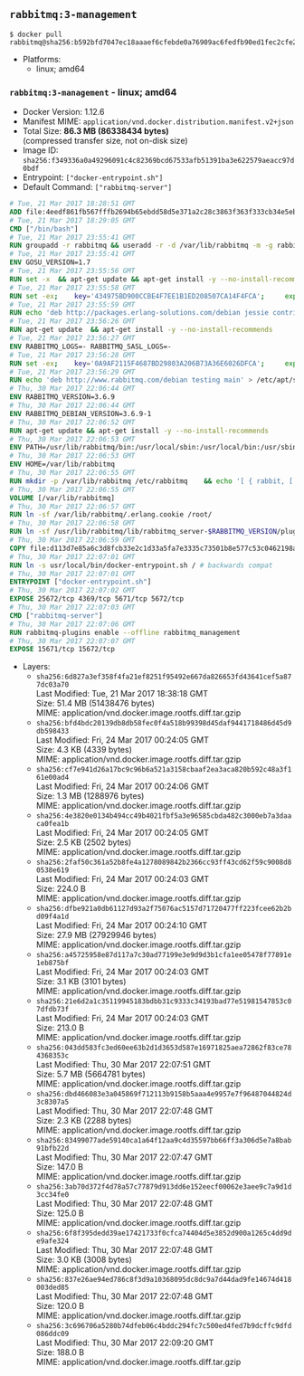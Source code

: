 ## `rabbitmq:3-management`

```console
$ docker pull rabbitmq@sha256:b592bfd7047ec18aaaef6cfebde0a76909ac6fedfb90ed1fec2cfe2fe84dc958
```

-	Platforms:
	-	linux; amd64

### `rabbitmq:3-management` - linux; amd64

-	Docker Version: 1.12.6
-	Manifest MIME: `application/vnd.docker.distribution.manifest.v2+json`
-	Total Size: **86.3 MB (86338434 bytes)**  
	(compressed transfer size, not on-disk size)
-	Image ID: `sha256:f349336a0a49296091c4c82369bcd67533afb51391ba3e622579aeacc97d0bdf`
-	Entrypoint: `["docker-entrypoint.sh"]`
-	Default Command: `["rabbitmq-server"]`

```dockerfile
# Tue, 21 Mar 2017 18:28:51 GMT
ADD file:4eedf861fb567fffb2694b65ebdd58d5e371a2c28c3863f363f333cb34e5eb7b in / 
# Tue, 21 Mar 2017 18:29:05 GMT
CMD ["/bin/bash"]
# Tue, 21 Mar 2017 23:55:41 GMT
RUN groupadd -r rabbitmq && useradd -r -d /var/lib/rabbitmq -m -g rabbitmq rabbitmq
# Tue, 21 Mar 2017 23:55:41 GMT
ENV GOSU_VERSION=1.7
# Tue, 21 Mar 2017 23:55:56 GMT
RUN set -x 	&& apt-get update && apt-get install -y --no-install-recommends ca-certificates wget && rm -rf /var/lib/apt/lists/* 	&& wget -O /usr/local/bin/gosu "https://github.com/tianon/gosu/releases/download/$GOSU_VERSION/gosu-$(dpkg --print-architecture)" 	&& wget -O /usr/local/bin/gosu.asc "https://github.com/tianon/gosu/releases/download/$GOSU_VERSION/gosu-$(dpkg --print-architecture).asc" 	&& export GNUPGHOME="$(mktemp -d)" 	&& gpg --keyserver ha.pool.sks-keyservers.net --recv-keys B42F6819007F00F88E364FD4036A9C25BF357DD4 	&& gpg --batch --verify /usr/local/bin/gosu.asc /usr/local/bin/gosu 	&& rm -r "$GNUPGHOME" /usr/local/bin/gosu.asc 	&& chmod +x /usr/local/bin/gosu 	&& gosu nobody true 	&& apt-get purge -y --auto-remove ca-certificates wget
# Tue, 21 Mar 2017 23:55:58 GMT
RUN set -ex; 	key='434975BD900CCBE4F7EE1B1ED208507CA14F4FCA'; 	export GNUPGHOME="$(mktemp -d)"; 	gpg --keyserver ha.pool.sks-keyservers.net --recv-keys "$key"; 	gpg --export "$key" > /etc/apt/trusted.gpg.d/erlang-solutions.gpg; 	rm -r "$GNUPGHOME"; 	apt-key list
# Tue, 21 Mar 2017 23:55:59 GMT
RUN echo 'deb http://packages.erlang-solutions.com/debian jessie contrib' > /etc/apt/sources.list.d/erlang.list
# Tue, 21 Mar 2017 23:56:26 GMT
RUN apt-get update 	&& apt-get install -y --no-install-recommends 		erlang-asn1 		erlang-base-hipe 		erlang-crypto 		erlang-eldap 		erlang-inets 		erlang-mnesia 		erlang-nox 		erlang-os-mon 		erlang-public-key 		erlang-ssl 		erlang-xmerl 	&& rm -rf /var/lib/apt/lists/*
# Tue, 21 Mar 2017 23:56:27 GMT
ENV RABBITMQ_LOGS=- RABBITMQ_SASL_LOGS=-
# Tue, 21 Mar 2017 23:56:28 GMT
RUN set -ex; 	key='0A9AF2115F4687BD29803A206B73A36E6026DFCA'; 	export GNUPGHOME="$(mktemp -d)"; 	gpg --keyserver ha.pool.sks-keyservers.net --recv-keys "$key"; 	gpg --export "$key" > /etc/apt/trusted.gpg.d/rabbitmq.gpg; 	rm -r "$GNUPGHOME"; 	apt-key list
# Tue, 21 Mar 2017 23:56:29 GMT
RUN echo 'deb http://www.rabbitmq.com/debian testing main' > /etc/apt/sources.list.d/rabbitmq.list
# Thu, 30 Mar 2017 22:06:44 GMT
ENV RABBITMQ_VERSION=3.6.9
# Thu, 30 Mar 2017 22:06:44 GMT
ENV RABBITMQ_DEBIAN_VERSION=3.6.9-1
# Thu, 30 Mar 2017 22:06:52 GMT
RUN apt-get update && apt-get install -y --no-install-recommends 		rabbitmq-server=$RABBITMQ_DEBIAN_VERSION 	&& rm -rf /var/lib/apt/lists/*
# Thu, 30 Mar 2017 22:06:53 GMT
ENV PATH=/usr/lib/rabbitmq/bin:/usr/local/sbin:/usr/local/bin:/usr/sbin:/usr/bin:/sbin:/bin
# Thu, 30 Mar 2017 22:06:53 GMT
ENV HOME=/var/lib/rabbitmq
# Thu, 30 Mar 2017 22:06:55 GMT
RUN mkdir -p /var/lib/rabbitmq /etc/rabbitmq 	&& echo '[ { rabbit, [ { loopback_users, [ ] } ] } ].' > /etc/rabbitmq/rabbitmq.config 	&& chown -R rabbitmq:rabbitmq /var/lib/rabbitmq /etc/rabbitmq 	&& chmod -R 777 /var/lib/rabbitmq /etc/rabbitmq
# Thu, 30 Mar 2017 22:06:55 GMT
VOLUME [/var/lib/rabbitmq]
# Thu, 30 Mar 2017 22:06:57 GMT
RUN ln -sf /var/lib/rabbitmq/.erlang.cookie /root/
# Thu, 30 Mar 2017 22:06:58 GMT
RUN ln -sf /usr/lib/rabbitmq/lib/rabbitmq_server-$RABBITMQ_VERSION/plugins /plugins
# Thu, 30 Mar 2017 22:06:59 GMT
COPY file:d113d7e85a6c3d8fcb33e2c1d33a5fa7e3335c73501b8e577c53c0462198a3ff in /usr/local/bin/ 
# Thu, 30 Mar 2017 22:07:01 GMT
RUN ln -s usr/local/bin/docker-entrypoint.sh / # backwards compat
# Thu, 30 Mar 2017 22:07:01 GMT
ENTRYPOINT ["docker-entrypoint.sh"]
# Thu, 30 Mar 2017 22:07:02 GMT
EXPOSE 25672/tcp 4369/tcp 5671/tcp 5672/tcp
# Thu, 30 Mar 2017 22:07:03 GMT
CMD ["rabbitmq-server"]
# Thu, 30 Mar 2017 22:07:06 GMT
RUN rabbitmq-plugins enable --offline rabbitmq_management
# Thu, 30 Mar 2017 22:07:07 GMT
EXPOSE 15671/tcp 15672/tcp
```

-	Layers:
	-	`sha256:6d827a3ef358f4fa21ef8251f95492e667da826653fd43641cef5a877dc03a70`  
		Last Modified: Tue, 21 Mar 2017 18:38:18 GMT  
		Size: 51.4 MB (51438476 bytes)  
		MIME: application/vnd.docker.image.rootfs.diff.tar.gzip
	-	`sha256:bfd4bdc20139db8db58fec0f4a518b99398d45daf9441718486d45d9db598433`  
		Last Modified: Fri, 24 Mar 2017 00:24:05 GMT  
		Size: 4.3 KB (4339 bytes)  
		MIME: application/vnd.docker.image.rootfs.diff.tar.gzip
	-	`sha256:cf7e941d26a17bc9c96b6a521a3158cbaaf2ea3aca820b592c48a3f161e00ad4`  
		Last Modified: Fri, 24 Mar 2017 00:24:06 GMT  
		Size: 1.3 MB (1288976 bytes)  
		MIME: application/vnd.docker.image.rootfs.diff.tar.gzip
	-	`sha256:4e3820e0134b494cc49b4021fbf5a3e96585cbda482c3000eb7a3daaca0fea1b`  
		Last Modified: Fri, 24 Mar 2017 00:24:05 GMT  
		Size: 2.5 KB (2502 bytes)  
		MIME: application/vnd.docker.image.rootfs.diff.tar.gzip
	-	`sha256:2faf50c361a52b8fe4a1278089842b2366cc93ff43cd62f59c9008d80538e619`  
		Last Modified: Fri, 24 Mar 2017 00:24:03 GMT  
		Size: 224.0 B  
		MIME: application/vnd.docker.image.rootfs.diff.tar.gzip
	-	`sha256:dfbe921a0db61127d93a2f75076ac5157d71720477ff223fcee62b2bd09f4a1d`  
		Last Modified: Fri, 24 Mar 2017 00:24:10 GMT  
		Size: 27.9 MB (27929946 bytes)  
		MIME: application/vnd.docker.image.rootfs.diff.tar.gzip
	-	`sha256:a45725958e87d117a7c30ad77199e3e9d9d3b1cfa1ee05478f77891e1eb875bf`  
		Last Modified: Fri, 24 Mar 2017 00:24:03 GMT  
		Size: 3.1 KB (3101 bytes)  
		MIME: application/vnd.docker.image.rootfs.diff.tar.gzip
	-	`sha256:21e6d2a1c35119945183bdbb31c9333c34193bad77e51981547853c07dfdb73f`  
		Last Modified: Fri, 24 Mar 2017 00:24:03 GMT  
		Size: 213.0 B  
		MIME: application/vnd.docker.image.rootfs.diff.tar.gzip
	-	`sha256:043dd583fc3ed60ee63b2d1d3653d587e16971825aea72862f83ce784368353c`  
		Last Modified: Thu, 30 Mar 2017 22:07:51 GMT  
		Size: 5.7 MB (5664781 bytes)  
		MIME: application/vnd.docker.image.rootfs.diff.tar.gzip
	-	`sha256:dbd466083e3a045869f712113b9158b5aaa4e9957e7f96487044824d3c8307a5`  
		Last Modified: Thu, 30 Mar 2017 22:07:48 GMT  
		Size: 2.3 KB (2288 bytes)  
		MIME: application/vnd.docker.image.rootfs.diff.tar.gzip
	-	`sha256:83499077ade59140ca1a64f12aa9c4d35597bb66ff3a306d5e7a8bab91bfb22d`  
		Last Modified: Thu, 30 Mar 2017 22:07:47 GMT  
		Size: 147.0 B  
		MIME: application/vnd.docker.image.rootfs.diff.tar.gzip
	-	`sha256:3ab70d372f4d78a57c77879d913dd6e152eecf00062e3aee9c7a9d1d3cc34fe0`  
		Last Modified: Thu, 30 Mar 2017 22:07:48 GMT  
		Size: 125.0 B  
		MIME: application/vnd.docker.image.rootfs.diff.tar.gzip
	-	`sha256:6f8f395dedd39ae17421733f0cfca74404d5e3852d900a1265c4dd9de9afe324`  
		Last Modified: Thu, 30 Mar 2017 22:07:48 GMT  
		Size: 3.0 KB (3008 bytes)  
		MIME: application/vnd.docker.image.rootfs.diff.tar.gzip
	-	`sha256:837e26ae94ed786c8f3d9a10368095dc8dc9a7d44dad9fe14674d418003ded85`  
		Last Modified: Thu, 30 Mar 2017 22:07:48 GMT  
		Size: 120.0 B  
		MIME: application/vnd.docker.image.rootfs.diff.tar.gzip
	-	`sha256:3c696706a5280b74dfeb06c4bddc294fc7c500ed4fed7b9dcffc9dfd086ddc09`  
		Last Modified: Thu, 30 Mar 2017 22:09:20 GMT  
		Size: 188.0 B  
		MIME: application/vnd.docker.image.rootfs.diff.tar.gzip
